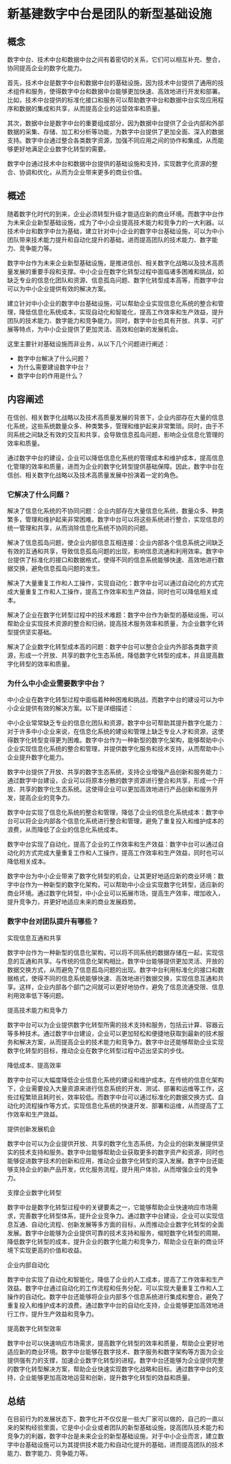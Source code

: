 # 新基建数字中台是团队的新型基础设施

## 概念
数字中台、技术中台和数据中台之间有着密切的关系，它们可以相互补充、整合，协同提高企业的数字化能力。

首先，技术中台是数字中台和数据中台的基础设施，因为技术中台提供了通用的技术组件和服务，使得数字中台和数据中台能够更加快速、高效地进行开发和部署。比如，技术中台提供的标准化接口和服务可以帮助数字中台和数据中台实现应用程序和数据的集成和共享，从而提高企业的运营效率和质量。

其次，数据中台是数字中台的重要组成部分，因为数据中台提供了企业内部和外部数据的采集、存储、加工和分析等功能，为数字中台提供了更加全面、深入的数据支持。数字中台通过整合各类数字资源，加强不同应用之间的协作和集成，从而能够更好地满足企业数字化转型的需要。


数字中台通过技术中台和数据中台提供的基础设施和支持，实现数字化资源的整合、协调和优化，从而为企业带来更多的商业价值。

## 概述
随着数字化时代的到来，企业必须转型升级才能适应新的商业环境。而数字中台作为未来企业新型基础设施，成为了中小企业提高技术能力和竞争力的一大利器。以技术中台和数字中台为基础，建立针对中小企业的数字中台基础设施，可以为中小团队带来技术能力提升和自动化提升的基础，进而提高团队的技术能力、数字能力、竞争能力等。

数字中台作为未来企业新型基础设施，是推进信创、相关数字化战略以及技术高质量发展的重要手段和支撑。中小企业在数字化转型过程中面临诸多困难和挑战，如缺乏专业的信息化团队和资源、信息孤岛问题、数字化转型成本高等，而数字中台可以为中小企业提供有效的解决方案。

建立针对中小企业的数字中台基础设施，可以帮助企业实现信息化系统的整合和管理，降低信息化系统成本，实现自动化和智能化，提高工作效率和生产效益，提升团队的技术能力、数字能力和竞争能力。同时，数字中台也具有开放、共享、可扩展等特点，为中小企业提供了更加灵活、高效和创新的发展机会。

这里主要针对基础设施而非业务，从以下几个问题进行阐述：

- 数字中台解决了什么问题？
- 为什么需要建设数字中台？
- 数字中台的作用是什么？


## 内容阐述
在信创、相关数字化战略以及技术高质量发展的背景下，企业内部存在大量的信息化系统，这些系统数量众多、种类繁多，管理和维护起来非常繁琐。同时，由于不同系统之间缺乏有效的交互和共享，会导致信息孤岛问题，影响企业信息化管理的效率和质量。

通过数字中台的建设，企业可以降低信息化系统的管理成本和维护成本，提高信息化管理的效率和质量，进而为企业的数字化转型提供基础保障。因此，数字中台在信创、相关数字化战略以及技术高质量发展中扮演着一定的角色。

### 它解决了什么问题？
解决了信息化系统的不协同问题：企业内部存在大量信息化系统，数量众多、种类繁多，管理和维护起来非常困难。数字中台可以将这些系统进行整合，实现信息的统一管理和共享，从而消除信息化系统不协同的问题。

解决了信息孤岛问题，使企业内部信息互相连接：企业内部各个信息系统之间缺乏有效的互通和共享，导致信息孤岛问题的出现，影响信息流通和利用效率。数字中台提供了标准化的接口和数据格式，使得不同的信息系统能够快速、高效地进行数据交换，避免信息孤岛问题的发生。

解决了大量重复工作和人工操作，实现自动化：数字中台可以通过自动化的方式完成大量重复工作和人工操作，提高工作效率和生产效益，同时也可以降低相关成本。

解决了企业在数字化转型过程中的技术难题：数字中台作为新型的基础设施，可以帮助企业实现技术资源的整合和归纳，提高技术服务效率和质量，为企业数字化转型提供坚实基础。

解决了企业数字化转型成本高的问题：数字中台可以整合企业内外部各类数字资源，形成一个开放、共享的数字化生态系统，降低数字化转型的成本，并且提高数字化转型的效率和质量。

### 为什么中小企业需要数字中台？
中小企业在数字化转型过程中面临着种种困难和挑战，而数字中台的建设可以为中小企业提供有效的解决方案。以下是详细描述：

中小企业常常缺乏专业的信息化团队和资源，数字中台可帮助其提升数字化能力：对于许多中小企业来说，在信息化系统的建设和管理上缺乏专业人才和资源，这使得数字化转型变得更为困难。数字中台作为一种新型的数字化架构，能够帮助中小企业实现信息化系统的整合和管理，并提供数字化服务和技术支持，从而帮助中小企业提升数字化能力。

数字中台提供了开放、共享的数字生态系统，支持企业增强产品创新和服务能力：通过数字中台建设，企业可以将原本分散的数字资源进行整合和共享，形成一个开放、共享的数字化生态系统。这使得企业可以更加高效地进行产品创新和服务开发，提高企业的竞争力。

数字中台实现了信息化系统的整合和管理，降低了企业的信息化系统成本：数字中台可以将企业内部各个信息化系统进行整合和管理，避免了重复投入和维护成本的浪费，从而降低了企业的信息化系统成本。


数字中台实现了自动化，提高了企业的工作效率和生产效益：数字中台可以通过自动化的方式完成大量重复工作和人工操作，提高工作效率和生产效益，同时也可以降低相关成本。

数字中台为中小企业带来了数字化转型的机会，让其更好地适应新的商业环境：数字中台作为一种新型的数字化架构，可以帮助中小企业实现数字化转型，适应新的商业环境。通过数字化转型，中小企业可以拓展市场，提高生产效率，增加收入，提升竞争力，并更好地适应未来的商业发展趋势。

### 数字中台对团队提升有哪些？
实现信息互通和共享

数字中台作为一种新型的信息化架构，可以将不同系统的数据存储在一起，实现信息的互通和共享。与传统的信息化架构相比，数字中台能够提供更加灵活、开放的数据交换方式，从而避免了信息孤岛问题的出现。数字中台利用标准化的接口和数据格式，使得不同的信息系统能够快速、高效地进行数据交换，实现信息互通和共享。这样，企业内部各个部门之间就可以更好地协作，避免了信息流通受限、信息利用效率低下等问题。

提高技术能力和竞争力

数字中台可以为企业提供数字化转型所需的技术支持和服务，包括云计算、容器云等多种技术。通过数字中台建设，企业可以更加轻松和便捷地获取到最新的技术服务和解决方案，从而提高企业的技术能力和竞争力。数字中台还能够帮助企业实现数字化转型的目标，推动企业在数字化转型过程中迈出坚实的步伐。

降低成本、提高效率

数字中台可以大幅度降低企业信息化系统的建设和维护成本。在传统的信息化架构下，企业需要投入大量资源来进行信息系统的开发、测试、部署和运维等工作，这些过程繁琐且耗时长，效率较低。而数字中台可以通过标准化的数据交换方式、自动化的流程操作等方式，实现信息化系统的快速开发、部署和运维，从而提高了工作效率和生产效益。

提供创新发展机会

数字中台可以为企业提供开放、共享的数字化生态系统，为企业的创新发展提供坚实的技术支持和服务。数字中台能够帮助企业获取更多的数字资产和资源，同时也能够促进数字技术的创新和应用，推动企业数字化转型的深入发展。数字中台还能够支持企业的新产品开发，优化服务流程，提升用户体验，从而增强企业的竞争力。


支撑企业数字化转型

数字中台是数字化转型过程中的关键要素之一，它能够帮助企业快速响应市场需求，完善数字化转型体系，提升企业竞争力。通过数字中台建设，企业可以实现信息互通、自动化流程、创新发展等多方面的目标，从而推动企业数字化转型的全面发展。数字中台能够为企业提供可靠的技术支持和服务，缩短数字化转型的周期，降低数字化转型的成本，提升企业的数字化能力和竞争力，帮助企业在新的商业环境下实现更高的价值和收益。

企业内部自动化

数字中台实现了自动化和智能化，降低了企业的人工成本，提高了工作效率和生产效益。数字中台通过自动化的工作流程和任务分配，可以实现大量重复工作和人工操作的自动化。数字中台还能够将企业内部多个信息系统进行集成和整合，避免了重复投入和维护成本的浪费。通过数字中台的自动化支持，企业能够更加高效地进行工作，提升生产效益和竞争力。

提高数字化转型效率

数字中台可以快速响应市场需求，提高数字化转型的效率和质量，帮助企业更好地适应新的商业环境。数字中台能够在数字技术、数字服务和数字架构等方面为企业提供强有力的支撑，加速企业数字化转型的进程。数字中台还能够为企业提供完整的数字化转型解决方案，帮助企业快速实现数字化战略和目标。通过数字中台的支持，企业能够更加高效地运营和创新，提升数字化转型的效益和质量。

## 总结
在目前行为的发展状态下，数字化并不仅仅是一些大厂家可以做的，自己的一直以来的架构经验里面，它是中小企业或者团队的新型基础设施，提高团队技术能力和竞争力的利器，数字中台是未来企业的新型基础设施，对于中小企业而言，建立数字中台基础设施可以为其提供技术能力和自动化提升的基础，进而提高团队的技术能力、数字能力、竞争能力等。
